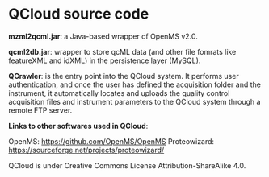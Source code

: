 # QCloud source code

<b>mzml2qcml.jar</b>: a Java-based wrapper of OpenMS v2.0. 

<b>qcml2db.jar</b>: wrapper to store qcML data (and other file fomrats like featureXML and idXML) in the persistence layer (MySQL). 

<b>QCrawler</b>: is the entry point into the QCloud system. It performs user authentication, and once the user has defined the acquisition folder and the instrument, it automatically locates and uploads the quality control acquisition files and instrument parameters to the QCloud system through a remote FTP server.

<b>Links to other softwares used in QCloud</b>: 

OpenMS: https://github.com/OpenMS/OpenMS
Proteowizard: https://sourceforge.net/projects/proteowizard/

QCloud is under Creative Commons License ‎Attribution-ShareAlike 4.0.
